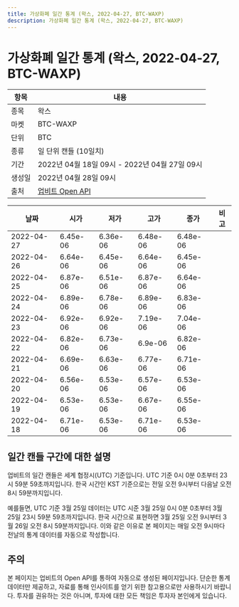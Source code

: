 ```yaml
---
title: 가상화폐 일간 통계 (왁스, 2022-04-27, BTC-WAXP)
description: 가상화폐 일간 통계 (왁스, 2022-04-27, BTC-WAXP)
---
```



가상화폐 일간 통계 (왁스, 2022-04-27, BTC-WAXP)
===

|항목|내용|
|--|--|
|종목|왁스|
|마켓|BTC-WAXP|
|단위|BTC|
|종류|일 단위 캔들 (10일치)|
|기간|2022년 04월 18일 09시 - 2022년 04월 27일 09시|
|생성일|2022년 04월 28일 09시|
|출처|[업비트 Open API](https://docs.upbit.com)|


|날짜|시가|저가|고가|종가|비고|
|--|--|--|--|--|--|
|2022-04-27|6.45e-06|6.36e-06|6.48e-06|6.48e-06|    |
|2022-04-26|6.64e-06|6.45e-06|6.64e-06|6.45e-06|    |
|2022-04-25|6.87e-06|6.51e-06|6.87e-06|6.64e-06|    |
|2022-04-24|6.89e-06|6.78e-06|6.89e-06|6.83e-06|    |
|2022-04-23|6.92e-06|6.92e-06|7.19e-06|7.04e-06|    |
|2022-04-22|6.82e-06|6.73e-06|6.9e-06|6.82e-06|    |
|2022-04-21|6.69e-06|6.63e-06|6.77e-06|6.71e-06|    |
|2022-04-20|6.56e-06|6.53e-06|6.57e-06|6.53e-06|    |
|2022-04-19|6.53e-06|6.53e-06|6.67e-06|6.55e-06|    |
|2022-04-18|6.71e-06|6.53e-06|6.71e-06|6.53e-06|    |


일간 캔들 구간에 대한 설명
---


업비트의 일간 캔들은 세계 협정시(UTC) 기준입니다. 
UTC 기준 0시 0분 0초부터 23시 59분 59초까지입니다. 
한국 시간인 KST 기준으로는 전일 오전 9시부터 다음날 오전 8시 59분까지입니다. 


예를들면, UTC 기준 3월 25일 데이터는 UTC 시준 3월 25일 0시 0분 0초부터 3월 25일 23시 59분 59초까지입니다. 
한국 시간으로 표현하면 3월 25일 오전 9시부터 3월 26일 오전 8시 59분까지입니다. 
이와 같은 이유로 본 페이지는 매일 오전 9시마다 전날의 통계 데이터를 자동으로 작성합니다. 


주의
---


본 페이지는 업비트의 Open API를 통하여 자동으로 생성된 페이지입니다. 
단순한 통계 데이터만 제공하고, 자료를 통해 인사이트를 얻기 위한 참고용으로만 사용하시기 바랍니다. 
투자를 권유하는 것은 아니며, 투자에 대한 모든 책임은 투자자 본인에게 있습니다. 
